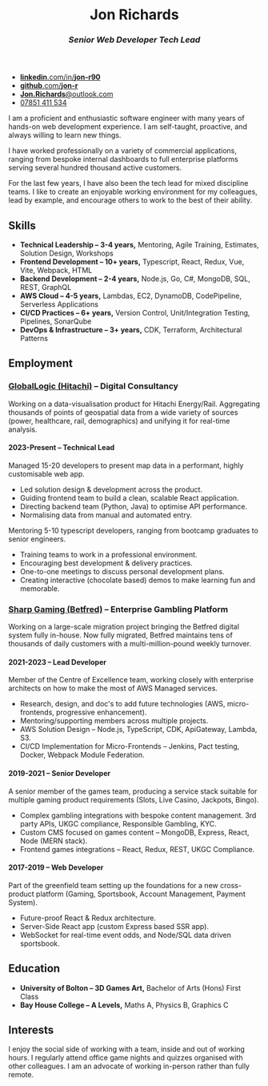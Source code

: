 <main>
<header>

# Jon Richards

### _Senior Web Developer_ _Tech Lead_

</header>

<nav class="contact">

- [**linkedin**.com/in/**jon-r90**](https://www.linkedin.com/in/jon-r90/)
- [**github**.com/**jon-r**](https://github.com/jon-r/)
- [**Jon.Richards**@outlook.com](mailto:jon.richards@outlook.com)
- [07851 411 534](tel:+447851411534)

</nav>

<section class="about">

I am a proficient and enthusiastic software engineer with many years of hands-on web development experience. I am
self-taught, proactive, and always willing to learn new things.

I have worked professionally on a variety of commercial applications, ranging from bespoke internal dashboards to full
enterprise platforms serving several hundred thousand active customers.

For the last few years, I have also been the tech lead for mixed discipline teams. I like to create an enjoyable working
environment for my colleagues, lead by example, and encourage others to work to the best of their ability.

</section>

<section class="skills">

## Skills

- **Technical Leadership – 3-4 years,**
  Mentoring, Agile Training, Estimates, Solution Design, Workshops
- **Frontend Development – 10+ years,**
  Typescript, React, Redux, Vue, Vite, Webpack, HTML
- **Backend Development – 2-4 years,**
  Node.js, Go, C#, MongoDB, SQL, REST, GraphQL
- **AWS Cloud – 4-5 years,**
  Lambdas, EC2, DynamoDB, CodePipeline, Serverless Applications
- **CI/CD Practices – 6+ years,**
  Version Control, Unit/Integration Testing, Pipelines, SonarQube
- **DevOps & Infrastructure – 3+ years,**
  CDK, Terraform, Architectural Patterns

</section>

<section class="jobs">

## Employment

### [GlobalLogic (Hitachi)](https://www.globallogic.com/) – Digital Consultancy

Working on a data-visualisation product for Hitachi Energy/Rail. Aggregating thousands of points of geospatial data from
a wide variety of sources (power, healthcare, rail, demographics) and unifying it for real-time analysis.

#### 2023-Present – Technical Lead

Managed 15-20 developers to present map data in a performant, highly customisable web app.

- Led solution design & development across the product.
- Guiding frontend team to build a clean, scalable React application.
- Directing backend team (Python, Java) to optimise API performance.
- Normalising data from manual and automated entry.

Mentoring 5-10 typescript developers, ranging from bootcamp graduates to senior engineers.

- Training teams to work in a professional environment.
- Encouraging best development & delivery practices.
- One-to-one meetings to discuss personal development plans.
- Creating interactive (chocolate based) demos to make learning fun and memorable.

<div class="page-break" role="presentation"></div>

### [Sharp Gaming (Betfred)](https://www.betfred.com/) – Enterprise Gambling Platform

Working on a large-scale migration project bringing the Betfred digital system fully in-house. Now fully migrated,
Betfred maintains tens of thousands of daily customers with a multi-million-pound weekly turnover.

#### 2021-2023 – Lead Developer

Member of the Centre of Excellence team, working closely with enterprise architects on how to make the most of AWS
Managed services.

- Research, design, and doc's to add future technologies (AWS, micro-frontends, progressive enhancement).
- Mentoring/supporting members across multiple projects.
- AWS Solution Design – Node.js, TypeScript, CDK, ApiGateway, Lambda, S3.
- CI/CD Implementation for Micro-Frontends – Jenkins, Pact testing, Docker, Webpack Module Federation.

#### 2019-2021 – Senior Developer

A senior member of the games team, producing a service stack suitable for multiple gaming product requirements (Slots,
Live Casino, Jackpots, Bingo).

- Complex gambling integrations with bespoke content management. 3rd party APIs, UKGC compliance, Responsible Gambling,
  KYC.
- Custom CMS focused on games content – MongoDB, Express, React, Node (MERN stack).
- Frontend games integrations – React, Redux, REST, UKGC Compliance.

#### 2017-2019 – Web Developer

Part of the greenfield team setting up the foundations for a new cross-product platform (Gaming, Sportsbook, Account
Management, Payment System).

- Future-proof React & Redux architecture.
- Server-Side React app (custom Express based SSR app).
- WebSocket for real-time event odds, and Node/SQL data driven sportsbook.

</section>

<section class="education" >

## Education

- **University of Bolton – 3D Games Art,** Bachelor of Arts (Hons) First Class
- **Bay House College – A Levels,** Maths A, Physics B, Graphics C

</section>

<section class="interests">

## Interests

I enjoy the social side of working with a team, inside and out of working hours. I regularly attend office game nights
and quizzes organised with other colleagues. I am an advocate of working in-person rather than fully remote.



</section>

</main>
